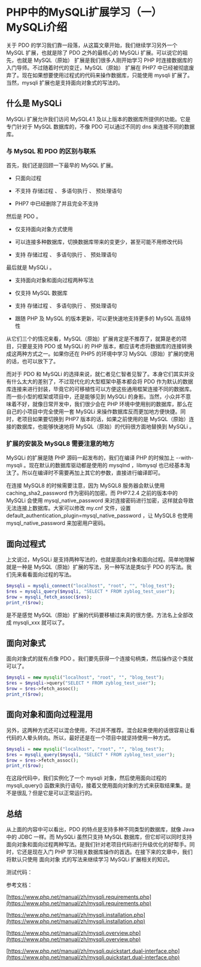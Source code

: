 # PHP中的MySQLi扩展学习（一）MySQLi介绍

关于 PDO 的学习我们靠一段落，从这篇文章开始，我们继续学习另外一个 MySQL 扩展，也就是除了 PDO 之外的最核心的 MySQLi 扩展。可以说它的祖先，也就是 MySQL（原始） 扩展是我们很多人刚开始学习 PHP 时连接数据库的入门导师。不过随着时代的变迁，MySQL（原始） 扩展在 PHP7 中已经被彻底废弃了。现在如果想要使用过程式的代码来操作数据库，只能使用 mysqli 扩展了。当然，mysqli 扩展也是支持面向对象式的写法的。

## 什么是 MySQLi

MySQLi 扩展允许我们访问 MySQL4.1 及以上版本的数据库所提供的功能。它是专门针对于 MySQL 数据库的，不像 PDO 可以通过不同的 dns 来连接不同的数据库。

### 与 MySQL 和 PDO 的区别与联系

首先，我们还是回顾一下最早的 MySQL 扩展。

- 只面向过程

- 不支持 存储过程 、 多语句执行 、 预处理语句

- PHP7 中已经删除了并且完全不支持

然后是 PDO 。

- 仅支持面向对象方式使用

- 可以连接多种数据库，切换数据库带来的变更少，甚至可能不用修改代码

- 支持 存储过程 、 多语句执行 、 预处理语句

最后就是 MySQLi 。

- 支持面向对象和面向过程两种写法

- 仅支持 MySQL 数据库

- 支持 存储过程 、 多语句执行 、 预处理语句

- 跟随 PHP 及 MySQL 的版本更新，可以更快速地支持更多的 MySQL 高级特性

从它们三个的情况来看，MySQL（原始）扩展肯定是不推荐了，就算是老的项目，只要是支持 PDO 或 MySQLi 的 PHP 版本，都应该考虑将数据库的连接转换成这两种方式之一。如果你还在 PHP5 的环境中学习 MySQL（原始）扩展的使用的话，也可以放下了。

而对于 PDO 和 MySQLi 的选择来说，就仁者见仁智者见智了。本身它们其实并没有什么太大的差别了，不过现代化的大型框架中基本都会将 PDO 作为默认的数据库连接来进行封装，毕竟它的可移植性可以方便这些通用框架连接不同的数据库。而一些小型的框架或项目中，还是能够见到 MySQLi 的身影。当然，小众并不意味着不好，就像日常开发中，我们很少会在 PHP 环境中使用别的数据库，那么在自己的小项目中完全使用一套 MySQLi 来操作数据库反而更加地方便快捷。同时，老项目如果要切换到 PHP7 版本的话，如果之前使用的是 MySQL（原始）连接的数据库，也能够快速地将 MySQL（原始）的代码很方面地替换到 MySQLi 。

### 扩展的安装及 MySQL8 需要注意的地方

MySQLi 的扩展是随 PHP 源码一起发布的，我们在编译 PHP 的时候加上 --with-mysqli 。现在默认的数据库驱动都是使用的 mysqlnd ，libmysql 也已经基本淘汰了。所以在编译时不需要再加上其它的参数，直接进行编译即可。

在连接 MySQL8 的时候需要注意，因为 MySQL8 服务器会默认使用 caching_sha2_password 作为密码的加密。而 PHP7.2.4 之前的版本中的 MySQLi 会使用 mysql_native_password 来对连接密码进行加密，这样就会导致无法连接上数据库。大家可以修改 my.cnf 文件，设置 default_authentication_plugin=mysql_native_password ，让 MySQL8 也使用 mysql_native_password 来加密用户密码。

## 面向过程式

上文说过，MySQLi 是支持两种写法的，也就是面向对象和面向过程。简单地理解就是一种是 MySQL（原始）扩展的写法，另一种写法是类似于 PDO 的写法。我们先来看看面向过程的写法。

```php
$mysqli = mysqli_connect("localhost", "root", "", "blog_test");
$res = mysqli_query($mysqli, "SELECT * FROM zyblog_test_user");
$row = mysqli_fetch_assoc($res);
print_r($row);
```

是不是感觉 MySQL（原始）扩展的代码要移植过来真的很方便。方法名上全部改成 mysqli_xxx 就可以了。

## 面向对象式

面向对象式的就有点像 PDO 。我们要先获得一个连接句柄类，然后操作这个类就可以了。

```php
$mysqli = new mysqli("localhost", "root", "", "blog_test");
$res = $mysqli->query("SELECT * FROM zyblog_test_user");
$row = $res->fetch_assoc();
print_r($row);
```

## 面向对象和面向过程混用

另外，这两种方式还可以混合使用，不过并不推荐。混合起来使用的话很容易让看代码的人晕头转向。所以，最好还是在一个项目中就坚持使用一种方式。

```php
$mysqli = new mysqli("localhost", "root", "", "blog_test");
$res = mysqli_query($mysqli, "SELECT * FROM zyblog_test_user");
$row = $res->fetch_assoc();
print_r($row);
```

在这段代码中，我们实例化了一个 mysqli 对象，然后使用面向过程的 mysqli_query() 函数来执行语句，接着又使用面向对象的方式来获取结果集。是不是很乱？但是它是可以正常运行的。

## 总结

从上面的内容中可以看出，PDO 的特点是支持多种不同类型的数据库，就像 Java 中的 JDBC 一样。而 MySQLi 虽然只支持 MySQL 数据库，但它却可以同时支持面向对象和面向过程两种写法。是我们针对老项目代码进行升级优化的好帮手。同时，它还是现在入门 PHP 学习相关数据库操作的首选。在接下来的文章中，我们将默认只使用 面向对象 式的写法来继续学习 MySQLi 扩展相关的知识。

测试代码：

参考文档：

[https://www.php.net/manual/zh/mysqli.requirements.php](https://www.php.net/manual/zh/mysqli.requirements.php)

[https://www.php.net/manual/zh/mysqli.installation.php](https://www.php.net/manual/zh/mysqli.installation.php)

[https://www.php.net/manual/zh/mysqli.overview.php](https://www.php.net/manual/zh/mysqli.overview.php)

[https://www.php.net/manual/zh/mysqli.quickstart.dual-interface.php](https://www.php.net/manual/zh/mysqli.quickstart.dual-interface.php)
